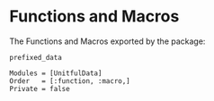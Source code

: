 # Functions and Macros

The Functions and Macros exported by the package:

```@doc
prefixed_data
```
```@autodocs; canonical=false
Modules = [UnitfulData]
Order   = [:function, :macro,]
Private = false
```